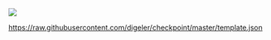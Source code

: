 <a href="https://portal.azure.com/#create/Microsoft.Template/uri/https%3A%2F%2Fraw.githubusercontent.com%2Fdigeler%2Fcheckpoint%2Fmaster%2Ftemplate.json" target="_blank">
    <img src="http://azuredeploy.net/deploybutton.png"/>
</a>


https://raw.githubusercontent.com/digeler/checkpoint/master/template.json

